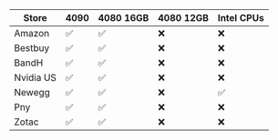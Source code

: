 | Store     | 4090 | 4080 16GB | 4080 12GB | Intel CPUs |
|-----------|--------------------|-----------|-----------|------------|
| Amazon    | :white_check_mark: | :white_check_mark: | :x:                | :x:                |
| Bestbuy   | :white_check_mark: | :white_check_mark: | :x:                | :x:                |
| BandH     | :white_check_mark: | :white_check_mark: | :x:                | :x:                |
| Nvidia US | :white_check_mark: | :white_check_mark: | :x:                | :x:                |
| Newegg    | :white_check_mark: | :white_check_mark: | :x:                | :white_check_mark: |
| Pny       | :white_check_mark: | :white_check_mark: | :x:                | :x:                |
| Zotac     | :white_check_mark: | :white_check_mark: | :x:                | :x:                |
